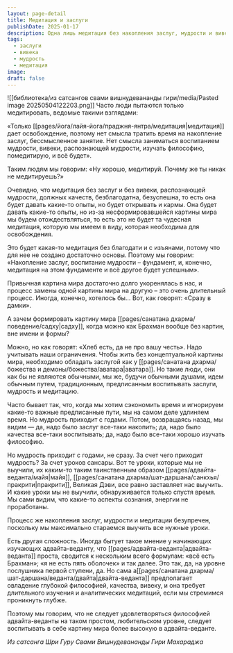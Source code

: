 ```yaml
---
layout: page-detail
title: Медитация и заслуги
publishDate: 2025-01-17
description: Одна лишь медитация без накопления заслуг, мудрости и вивеки не приводит к освобождению - нужна прочная духовная основа. Формирование новой картины мира и развитие качеств требует времени и усилий, а попытки "срезать путь" лишь удлиняют процесс. Глубокое понимание адвайта-веданты возможно только через длительное изучение, развитие качеств и аналитические медитации.
tags:
  - заслуги
  - вивека
  - мудрость
  - медитация
image: 
draft: false
---
```

![[библиотека/из сатсангов свами вишнудевананды гири/media/Pasted image 20250504122203.png]]
 Часто люди пытаются только медитировать, ведомые такими взглядами:

 «Только [[pages/йога/лайя-йога/праджня-янтра/медитация|медитация]] дает освобождение, поэтому нет смысла тратить время на накопление заслуг, бессмысленное занятие. Нет смысла заниматься воспитанием мудрости, вивеки, распознающей мудрости, изучать философию, помедитирую, и всё будет».

 Таким людям мы говорим: «Ну хорошо, медитируй. Почему же ты никак не медитируешь?»

 Очевидно, что медитация без заслуг и без вивеки, распознающей мудрости, должных качеств, безблагодатна, безуспешна, то есть она будет давать какие-то опыты, но будет открывать и кармы. Она будет давать какие-то опыты, но из-за несформировавшейся картины мира мы будем отождествляться, то есть это не будет та чудесная медитация, которую мы имеем в виду, которая необходима для освобождения.

 Это будет какая-то медитация без благодати и с изъянами, потому что для нее не создано достаточно основы. Поэтому мы говорим: «Накопление заслуг, воспитание мудрости – фундамент, и, конечно, медитация на этом фундаменте и всё другое будет успешным».

 Привычная картина мира достаточно долго укоренялась в нас, и процесс замены одной картины мира на другую – это очень длительный процесс. Иногда, конечно, хотелось бы… Вот, как говорят: «Сразу в дамки».

 А зачем формировать картину мира [[pages/санатана дхарма/поведение/садху|садху]], когда можно как Брахман вообще без картин, вне имени и формы?

 Можно, но как говорят: «Хлеб есть, да не про вашу честь». Надо учитывать наши ограничения. Чтобы жить без концептуальной картины мира, необходимо обладать заслугой как у [[pages/санатана дхарма/божества и демоны/божества/аватара|аватара]]. Но такие люди, они как бы не являются обычными, мы же, будучи обычными душами, идем обычным путем, традиционным, предписанным воспитывать заслуги, мудрость и медитацию.

 Часто бывает так, что, когда мы хотим сэкономить время и игнорируем какие-то важные предписанные пути, мы на самом деле удлиняем время. Но мудрость приходит с годами. Потом, возвращаясь назад, мы видим — да, надо было заслуг все-таки накопить; да, надо было качества все-таки воспитывать; да, надо было все-таки хорошо изучать философию.

 Но мудрость приходит с годами, не сразу. За счет чего приходит мудрость? За счет уроков сансары. Вот те уроки, которые мы не выучили, их каким-то таким таинственным образом [[pages/адвайта-веданта/майя|майя]], [[pages/санатана дхарма/шат-даршана/санкхья/пракрити|пракрити]], Великая Дэви, все равно заставляет нас выучить. И какие уроки мы не выучили, обнаруживается только спустя время. Мы сами видим, что какие-то аспекты сознания, энергии не проработаны.

 Процесс же накопления заслуг, мудрости и медитации безупречен, поскольку мы максимально стараемся выучить все нужные уроки.

 Есть другая сложность. Иногда бытует такое мнение у начинающих изучающих адвайта-веданту, что [[pages/адвайта-веданта|адвайта-веданта]] проста, сводится к нескольким всего формулам: «всё есть Брахман»; «я не есть пять оболочек» и так далее. Это так, да, на уровне послушника первой ступени, да. Но сама а[[pages/санатана дхарма/шат-даршана/веданта/двайта|двайта-веданта]] предполагает овладение глубокой философией, качества, вивеку, и она требует длительного изучения и аналитических медитаций, если мы стремимся проникнуть глубже.

 Поэтому мы говорим, что не следует удовлетворяться философией адвайта-веданты на таком простом, любительском уровне, следует воспитывать в себе картину мира более высокую в адвайта-веданте.

*Из сатсанга Шри Гуру Свами Вишнудевананды Гири Махараджа*
